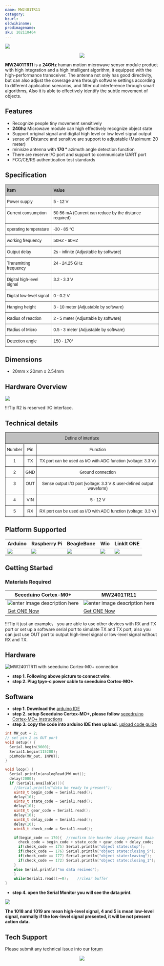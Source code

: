 ```yaml
---
name: MW2401TR11
category:
bzurl:
oldwikiname:
prodimagename:
sku: 102110464
---
```


![](https://files.seeedstudio.com/wiki/MW2401TR11/img/102110464_Preview-07.png)

<p style="text-align:center"><a href="https://www.seeedstudio.com/Microwave-Sensor-24GHz-Doppler-Radar-Motion-Sensor-MW2401TR11-p-4690.html" target="_blank"><img src="https://files.seeedstudio.com/wiki/Seeed-WiKi/docs/images/get_one_now.png" border=0 /></a></p> 


**MW2401TR11** is a **24GHz** human motion microwave sensor module product with high integration and a high intelligent algorithm, it equipped with the high-performance transceiver. The antenna not only has good directivity, but can also adjust the coverage area through software settings according to different application scenarios, and filter out interference through smart algorithms, Also it is able to effectively identify the subtle movement of objects.


## Features

- Recognize people tiny movement sensitively
- **24Ghz** Microwave module can high effectively recognize object state
- Support original signal and digital high level or low level signal output
- sense of Distance and sensitive are support to adjustable (Maximum: 20 meter)
- minisize antenna with **170 °** azimuth angle detection function
- There are reserve I/O port and support to communicate UART port
- FCC/CE/RS authentication test standards


## Specification  

<style type="text/css">
.tg  {border-collapse:collapse;border-spacing:0;}
.tg td{border-color:black;border-style:solid;border-width:1px;font-family:Arial, sans-serif;font-size:14px;
  overflow:hidden;padding:10px 5px;word-break:normal;}
.tg th{border-color:black;border-style:solid;border-width:1px;font-family:Arial, sans-serif;font-size:14px;
  font-weight:normal;overflow:hidden;padding:10px 5px;word-break:normal;}
.tg .tg-llyw{background-color:#c0c0c0;border-color:inherit;text-align:left;vertical-align:top}
.tg .tg-0pky{border-color:inherit;text-align:left;vertical-align:top}
</style>
<table class="tg">
<thead>
  <tr>
    <th class="tg-llyw"><span style="font-weight:bold">item</span></th>
    <th class="tg-llyw"><span style="font-weight:bold">Value</span></th>
  </tr>
</thead>
<tbody>
  <tr>
    <td class="tg-0pky">Power supply</td>
    <td class="tg-0pky"> 5 - 12 V</td>
  </tr>
  <tr>
    <td class="tg-0pky">Current consumption</td>
    <td class="tg-0pky"> 50-56 mA (Current can reduce by the distance required)</td>
  </tr>
  <tr>
    <td class="tg-0pky">operating temperature </td>
    <td class="tg-0pky"> -30 - 85 °C</td>
  </tr>
  <tr>
    <td class="tg-0pky">working frequency</td>
    <td class="tg-0pky"> 50HZ - 60HZ</td>
  </tr>
  <tr>
    <td class="tg-0pky">Output delay</td>
    <td class="tg-0pky"> 2s - infinite (Adjustable by software)</td>
  </tr>
  <tr>
    <td class="tg-0pky">Transmitting frequency</td>
    <td class="tg-0pky"> 24 - 24.25 GHz</td>
  </tr>
  <tr>
    <td class="tg-0pky">Digital high-level signal</td>
    <td class="tg-0pky"> 3.2 - 3.3 V</td>
  </tr>
  <tr>
    <td class="tg-0pky">Digital low-level signal</td>
    <td class="tg-0pky"> 0 - 0.2 V</td>
  </tr>
  <tr>
    <td class="tg-0pky">Hanging height</td>
    <td class="tg-0pky"> 3 - 10 meter (Adjustable by software)</td>
  </tr>
  <tr>
    <td class="tg-0pky">Radius of reaction</td>
    <td class="tg-0pky">2 - 5 meter (Adjustable by software)</td>
  </tr>
  <tr>
    <td class="tg-0pky">Radius of Micro</td>
    <td class="tg-0pky">0.5 - 3 meter (Adjustable by software)</td>
  </tr>
  <tr>
    <td class="tg-0pky">Detection angle</td>
    <td class="tg-0pky">150 - 170°</td>
  </tr>
</tbody>
</table>



## Dimensions

- 20mm x 20mm x 2.54mm


## Hardware Overview
![](https://files.seeedstudio.com/wiki/MW2401TR11/img/MW2401TR11.png)

!!!Tip
    R2 is reserved I/O interface.


## Technical details 

<style type="text/css">
.tg  {border-collapse:collapse;border-spacing:0;}
.tg td{border-color:black;border-style:solid;border-width:1px;font-family:Arial, sans-serif;font-size:14px;
  overflow:hidden;padding:10px 5px;word-break:normal;}
.tg th{border-color:black;border-style:solid;border-width:1px;font-family:Arial, sans-serif;font-size:14px;
  font-weight:normal;overflow:hidden;padding:10px 5px;word-break:normal;}
.tg .tg-baqh{text-align:center;vertical-align:top}
.tg .tg-6qw1{background-color:#c0c0c0;text-align:center;vertical-align:top}
</style>
<table class="tg">
<thead>
  <tr>
    <th class="tg-6qw1" colspan="3">Define of interface</th>
  </tr>
</thead>
<tbody>
  <tr>
    <td class="tg-baqh">Number</td>
    <td class="tg-baqh">Pin</td>
    <td class="tg-baqh">Function</td>
  </tr>
  <tr>
    <td class="tg-baqh">1</td>
    <td class="tg-baqh">TX</td>
    <td class="tg-baqh">TX port can be used as I/O with ADC function (voltage: 3.3 V)</td>
  </tr>
  <tr>
    <td class="tg-baqh">2</td>
    <td class="tg-baqh">GND</td>
    <td class="tg-baqh">Ground connection</td>
  </tr>
  <tr>
    <td class="tg-baqh">3</td>
    <td class="tg-baqh">OUT</td>
    <td class="tg-baqh">Sense output I/O port (voltage: 3.3 V &amp; user-defined output waveform)</td>
  </tr>
  <tr>
    <td class="tg-baqh">4</td>
    <td class="tg-baqh">VIN</td>
    <td class="tg-baqh">5 - 12 V</td>
  </tr>
  <tr>
    <td class="tg-baqh">5</td>
    <td class="tg-baqh">RX</td>
    <td class="tg-baqh">RX port can be used as I/O with ADC function (voltage: 3.3 V)</td>
  </tr>
</tbody>
</table>


## Platform Supported
| Arduino                                                                                             | Raspberry Pi                                                                                             | BeagleBone                                                                                      | Wio                                                                                               | LinkIt ONE                                                                                         |
|-----------------------------------------------------------------------------------------------------|----------------------------------------------------------------------------------------------------------|-------------------------------------------------------------------------------------------------|---------------------------------------------------------------------------------------------------|----------------------------------------------------------------------------------------------------|
| ![](https://files.seeedstudio.com/wiki/wiki_english/docs/images/arduino_logo.jpg) | ![](https://files.seeedstudio.com/wiki/MW2401TR11/img/emptyyyy6.png) | ![](https://files.seeedstudio.com/wiki/MW2401TR11/img/emptyyyy6.png) | ![](https://files.seeedstudio.com/wiki/MW2401TR11/img/emptyyyy6.png) | ![](https://files.seeedstudio.com/wiki/MW2401TR11/img/emptyyyy6.png) |


## Getting Started

### Materials Required

| Seeeduino Cortex-M0+ |MW2401TR11| 
|--------------|--------------|
|![enter image description here](https://files.seeedstudio.com/wiki/MW2401TR11/img/clearseeedriono%20pic.png)| ![enter image description here](https://files.seeedstudio.com/wiki/MW2401TR11/img/clearnMWpic6.png)|
|[Get ONE Now](https://www.seeedstudio.com/Seeeduino-Cortex-M0-p-4070.html)|[Get ONE Now](https://www.seeedstudio.com/Microwave-Sensor-24GHz-Doppler-Radar-Motion-Sensor-MW2401TR11-p-4690.html)|

!!!Tip
    it just an example， you are able to use other devices with RX and TX port or set up a software serial port to simulate TX and TX port, also you can just use OUT port to output high-level signal or low-level signal without RX and TX.


## Hardware 

 ![MW2401TR11 with seeeduino Cortex-M0+ connection](https://files.seeedstudio.com/wiki/MW2401TR11/img/MW_Seeeduino.png)

 - **step 1. Following above picture to connect wire**. 
 - **step 2. Plug tpye-c power cable to seeeduino Cortex-MO+**. 
 
## Software

 - **step 1. Download the** [arduino IDE](https://www.arduino.cc/en/main/software)
 - **step 2. setup Seeeduino Cortex-MO+, please follow** [seeedruino Cortex-MO+ instructions](https://wiki.seeedstudio.com/Seeeduino-Cortex-M0/)
 - **step 3. copy the code into arduino IDE then upload.** [upload code guide](https://wiki.seeedstudio.com/Upload_Code/)



```C
int MW_out = 2;   
// set pin 2 as OUT port
void setup() {
  Serial.begin(9600);
  Serial1.begin(115200);
  pinMode(MW_out, INPUT);
}

void loop() {
  Serial.println(analogRead(MW_out));
  delay(2000);
  if (Serial1.available()){
    //Serial.println("data be ready to present");
    uint8_t begin_code = Serial1.read();
    delay(10);
    uint8_t state_code = Serial1.read();
    delay(10);
    uint8_t gear_code = Serial1.read();
    delay(10);
    uint8_t delay_code = Serial1.read();
    delay(10);
    uint8_t check_code = Serial1.read();

    if(begin_code == 170){  //confirm the hearder alway present 0xaa
      check_code = begin_code + state_code + gear_code + delay_code;
      if(check_code == 175) Serial.println("object state:stop");
      if(check_code == 176) Serial.println("object state:closing_5");
      if(check_code == 177) Serial.println("object state:leaving");
      if(check_code == 172) Serial.println("object state:closing_1");
    }
    else Serial.println("no data recived");   
    }
    while(Serial1.read()>=0);    //clear buffer
}

```

- **step 4. open the Serial Monitor you will see the data print**. 

![](https://files.seeedstudio.com/wiki/MW2401TR11/img/monitor2.png)

**The 1018 and 1019 are mean high-level signal, 4 and 5 is mean low-level signal, normally if the low-level signal presented, it will be not present action data.**

## Tech Support

Please submit any technical issue into our [forum](https://forum.seeedstudio.com/)<br /><p style="text-align:center"><a href="https://www.seeedstudio.com/act-4.html?utm_source=wiki&utm_medium=wikibanner&utm_campaign=newproducts" target="_blank"><img src="https://files.seeedstudio.com/wiki/Wiki_Banner/new_product.jpg" /></a></p>